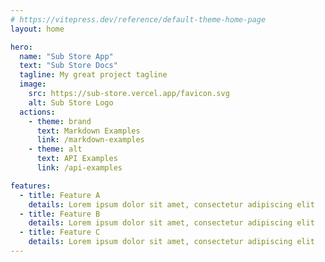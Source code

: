 ```yaml
---
# https://vitepress.dev/reference/default-theme-home-page
layout: home

hero:
  name: "Sub Store App"
  text: "Sub Store Docs"
  tagline: My great project tagline
  image:
    src: https://sub-store.vercel.app/favicon.svg
    alt: Sub Store Logo
  actions:
    - theme: brand
      text: Markdown Examples
      link: /markdown-examples
    - theme: alt
      text: API Examples
      link: /api-examples

features:
  - title: Feature A
    details: Lorem ipsum dolor sit amet, consectetur adipiscing elit
  - title: Feature B
    details: Lorem ipsum dolor sit amet, consectetur adipiscing elit
  - title: Feature C
    details: Lorem ipsum dolor sit amet, consectetur adipiscing elit
---
```

